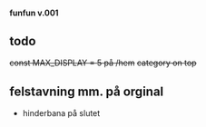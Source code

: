 #### funfun v.001

## todo

~~const MAX_DISPLAY = 5 på /hem~~
~~category on top~~

## felstavning mm. på orginal

- hinderbana på slutet

